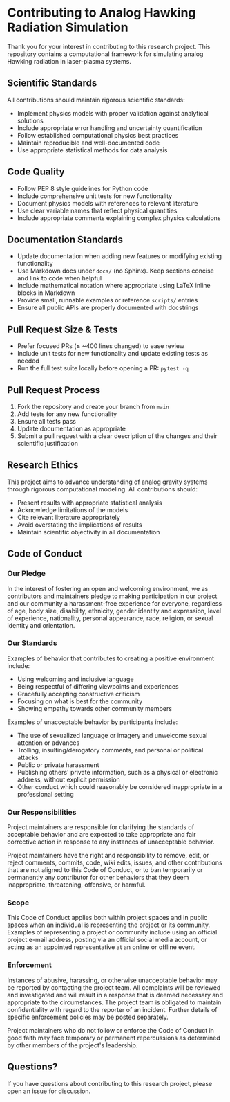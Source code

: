 # Contributing to Analog Hawking Radiation Simulation

Thank you for your interest in contributing to this research project. This repository contains a computational framework for simulating analog Hawking radiation in laser-plasma systems.

## Scientific Standards

All contributions should maintain rigorous scientific standards:

- Implement physics models with proper validation against analytical solutions
- Include appropriate error handling and uncertainty quantification
- Follow established computational physics best practices
- Maintain reproducible and well-documented code
- Use appropriate statistical methods for data analysis

## Code Quality

- Follow PEP 8 style guidelines for Python code
- Include comprehensive unit tests for new functionality
- Document physics models with references to relevant literature
- Use clear variable names that reflect physical quantities
- Include appropriate comments explaining complex physics calculations

## Documentation Standards

- Update documentation when adding new features or modifying existing functionality
- Use Markdown docs under `docs/` (no Sphinx). Keep sections concise and link to code when helpful
- Include mathematical notation where appropriate using LaTeX inline blocks in Markdown
- Provide small, runnable examples or reference `scripts/` entries
- Ensure all public APIs are properly documented with docstrings

## Pull Request Size & Tests

- Prefer focused PRs (≤ ~400 lines changed) to ease review
- Include unit tests for new functionality and update existing tests as needed
- Run the full test suite locally before opening a PR: `pytest -q`

## Pull Request Process

1. Fork the repository and create your branch from `main`
2. Add tests for any new functionality
3. Ensure all tests pass
4. Update documentation as appropriate
5. Submit a pull request with a clear description of the changes and their scientific justification

## Research Ethics

This project aims to advance understanding of analog gravity systems through rigorous computational modeling. All contributions should:

- Present results with appropriate statistical analysis
- Acknowledge limitations of the models
- Cite relevant literature appropriately
- Avoid overstating the implications of results
- Maintain scientific objectivity in all documentation

## Code of Conduct

### Our Pledge

In the interest of fostering an open and welcoming environment, we as contributors and maintainers pledge to making participation in our project and our community a harassment-free experience for everyone, regardless of age, body size, disability, ethnicity, gender identity and expression, level of experience, nationality, personal appearance, race, religion, or sexual identity and orientation.

### Our Standards

Examples of behavior that contributes to creating a positive environment include:

- Using welcoming and inclusive language
- Being respectful of differing viewpoints and experiences
- Gracefully accepting constructive criticism
- Focusing on what is best for the community
- Showing empathy towards other community members

Examples of unacceptable behavior by participants include:

- The use of sexualized language or imagery and unwelcome sexual attention or advances
- Trolling, insulting/derogatory comments, and personal or political attacks
- Public or private harassment
- Publishing others' private information, such as a physical or electronic address, without explicit permission
- Other conduct which could reasonably be considered inappropriate in a professional setting

### Our Responsibilities

Project maintainers are responsible for clarifying the standards of acceptable behavior and are expected to take appropriate and fair corrective action in response to any instances of unacceptable behavior.

Project maintainers have the right and responsibility to remove, edit, or reject comments, commits, code, wiki edits, issues, and other contributions that are not aligned to this Code of Conduct, or to ban temporarily or permanently any contributor for other behaviors that they deem inappropriate, threatening, offensive, or harmful.

### Scope

This Code of Conduct applies both within project spaces and in public spaces when an individual is representing the project or its community. Examples of representing a project or community include using an official project e-mail address, posting via an official social media account, or acting as an appointed representative at an online or offline event.

### Enforcement

Instances of abusive, harassing, or otherwise unacceptable behavior may be reported by contacting the project team. All complaints will be reviewed and investigated and will result in a response that is deemed necessary and appropriate to the circumstances. The project team is obligated to maintain confidentiality with regard to the reporter of an incident. Further details of specific enforcement policies may be posted separately.

Project maintainers who do not follow or enforce the Code of Conduct in good faith may face temporary or permanent repercussions as determined by other members of the project's leadership.

## Questions?

If you have questions about contributing to this research project, please open an issue for discussion.